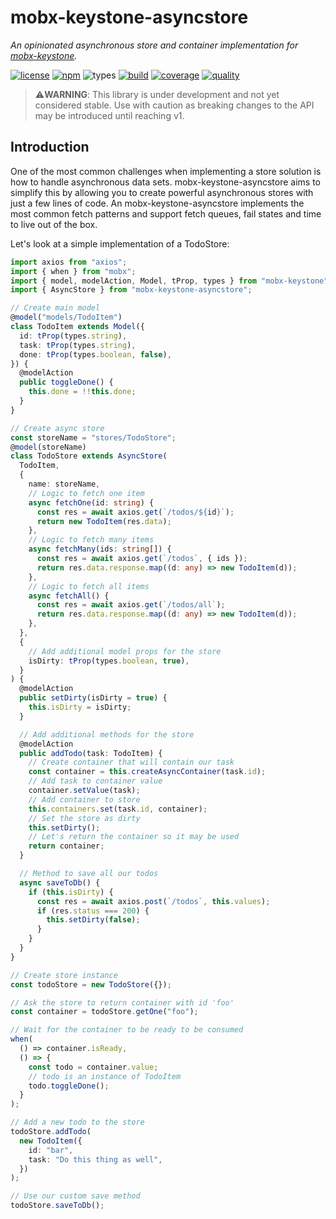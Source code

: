 # mobx-keystone-asyncstore

_An opinionated asynchronous store and container implementation for [mobx-keystone](https://mobx-keystone.js.org/)._

[![license](https://img.shields.io/badge/license-MIT-blue.svg?style=flat-square)](https://github.com/mekwall/mobx-keystone-asyncstore/blob/master/LICENSE)
[![npm](https://img.shields.io/npm/v/mobx-keystone-asyncstore.svg?style=flat-square&logo=npm)](https://www.npmjs.com/package/mobx-keystone-asyncstore)
![types](https://img.shields.io/npm/types/mobx-keystone-asyncstore.svg?style=flat-square&logo=typescript)
[![build](https://img.shields.io/endpoint.svg?url=https%3A%2F%2Factions-badge.atrox.dev%2Fmekwall%2Fmobx-keystone-asyncstore%2Fbadge%3Fref%3Dmaster&label=build&style=flat-square)](https://actions-badge.atrox.dev/mekwall/mobx-keystone-asyncstore/goto?ref=master)
[![coverage](https://img.shields.io/codecov/c/github/mekwall/mobx-keystone-asyncstore?style=flat-square)](https://codecov.io/github/mekwall/mobx-keystone-asyncstore?branch=master)
[![quality](https://img.shields.io/lgtm/grade/javascript/github/mekwall/mobx-keystone-asyncstore?style=flat-square)](https://lgtm.com/projects/g/mekwall/mobx-keystone-asyncstore/?mode=list)

> ⚠️**WARNING**: This library is under development and not yet considered stable. Use with caution as breaking changes to the API may be introduced until reaching v1.

## Introduction

One of the most common challenges when implementing a store solution is how to handle asynchronous data sets. mobx-keystone-asyncstore aims to simplify this by allowing you to create powerful asynchronous stores with just a few lines of code. An mobx-keystone-asyncstore implements the most common fetch patterns and support fetch queues, fail states and time to live out of the box.

Let's look at a simple implementation of a TodoStore:

```ts
import axios from "axios";
import { when } from "mobx";
import { model, modelAction, Model, tProp, types } from "mobx-keystone";
import { AsyncStore } from "mobx-keystone-asyncstore";

// Create main model
@model("models/TodoItem")
class TodoItem extends Model({
  id: tProp(types.string),
  task: tProp(types.string),
  done: tProp(types.boolean, false),
}) {
  @modelAction
  public toggleDone() {
    this.done = !!this.done;
  }
}

// Create async store
const storeName = "stores/TodoStore";
@model(storeName)
class TodoStore extends AsyncStore(
  TodoItem,
  {
    name: storeName,
    // Logic to fetch one item
    async fetchOne(id: string) {
      const res = await axios.get(`/todos/${id}`);
      return new TodoItem(res.data);
    },
    // Logic to fetch many items
    async fetchMany(ids: string[]) {
      const res = await axios.get(`/todos`, { ids });
      return res.data.response.map((d: any) => new TodoItem(d));
    },
    // Logic to fetch all items
    async fetchAll() {
      const res = await axios.get(`/todos/all`);
      return res.data.response.map((d: any) => new TodoItem(d));
    },
  },
  {
    // Add additional model props for the store
    isDirty: tProp(types.boolean, true),
  }
) {
  @modelAction
  public setDirty(isDirty = true) {
    this.isDirty = isDirty;
  }

  // Add additional methods for the store
  @modelAction
  public addTodo(task: TodoItem) {
    // Create container that will contain our task
    const container = this.createAsyncContainer(task.id);
    // Add task to container value
    container.setValue(task);
    // Add container to store
    this.containers.set(task.id, container);
    // Set the store as dirty
    this.setDirty();
    // Let's return the container so it may be used
    return container;
  }

  // Method to save all our todos
  async saveToDb() {
    if (this.isDirty) {
      const res = await axios.post(`/todos`, this.values);
      if (res.status === 200) {
        this.setDirty(false);
      }
    }
  }
}

// Create store instance
const todoStore = new TodoStore({});

// Ask the store to return container with id 'foo'
const container = todoStore.getOne("foo");

// Wait for the container to be ready to be consumed
when(
  () => container.isReady,
  () => {
    const todo = container.value;
    // todo is an instance of TodoItem
    todo.toggleDone();
  }
);

// Add a new todo to the store
todoStore.addTodo(
  new TodoItem({
    id: "bar",
    task: "Do this thing as well",
  })
);

// Use our custom save method
todoStore.saveToDb();
```
